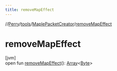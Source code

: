 ```yaml
---
title: removeMapEffect
---
```

//[Perry](../../../index.html)/[tools](../index.html)/[MaplePacketCreator](index.html)/[removeMapEffect](remove-map-effect.html)



# removeMapEffect



[jvm]\
open fun [removeMapEffect](remove-map-effect.html)(): [Array](https://kotlinlang.org/api/latest/jvm/stdlib/kotlin/-array/index.html)<[Byte](https://kotlinlang.org/api/latest/jvm/stdlib/kotlin/-byte/index.html)>





